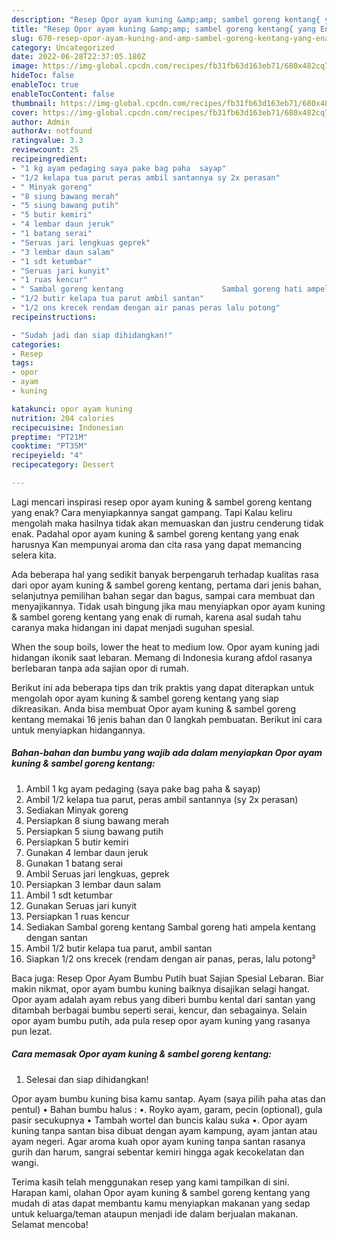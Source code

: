 ```yaml
---
description: "Resep Opor ayam kuning &amp;amp; sambel goreng kentang{ yang Enak Banget,  Menu Buat lebaran"
title: "Resep Opor ayam kuning &amp;amp; sambel goreng kentang{ yang Enak Banget,  Menu Buat lebaran"
slug: 670-resep-opor-ayam-kuning-and-amp-sambel-goreng-kentang-yang-enak-banget-menu-buat-lebaran
category: Uncategorized
date: 2022-06-28T22:37:05.180Z
image: https://img-global.cpcdn.com/recipes/fb31fb63d163eb71/680x482cq70/opor-ayam-kuning-sambel-goreng-kentang-foto-resep-utama.jpg
hideToc: false
enableToc: true
enableTocContent: false
thumbnail: https://img-global.cpcdn.com/recipes/fb31fb63d163eb71/680x482cq70/opor-ayam-kuning-sambel-goreng-kentang-foto-resep-utama.jpg
cover: https://img-global.cpcdn.com/recipes/fb31fb63d163eb71/680x482cq70/opor-ayam-kuning-sambel-goreng-kentang-foto-resep-utama.jpg
author: Admin
authorAv: notfound
ratingvalue: 3.3
reviewcount: 25
recipeingredient:
- "1 kg ayam pedaging saya pake bag paha  sayap"
- "1/2 kelapa tua parut peras ambil santannya sy 2x perasan"
- " Minyak goreng"
- "8 siung bawang merah"
- "5 siung bawang putih"
- "5 butir kemiri"
- "4 lembar daun jeruk"
- "1 batang serai"
- "Seruas jari lengkuas geprek"
- "3 lembar daun salam"
- "1 sdt ketumbar"
- "Seruas jari kunyit"
- "1 ruas kencur"
- " Sambal goreng kentang                      Sambal goreng hati ampela kentang dengan santan"
- "1/2 butir kelapa tua parut ambil santan"
- "1/2 ons krecek rendam dengan air panas peras lalu potong"
recipeinstructions:

- "Sudah jadi dan siap dihidangkan!"
categories:
- Resep
tags:
- opor
- ayam
- kuning

katakunci: opor ayam kuning 
nutrition: 204 calories
recipecuisine: Indonesian
preptime: "PT21M"
cooktime: "PT35M"
recipeyield: "4"
recipecategory: Dessert

---
```



Lagi mencari inspirasi resep opor ayam kuning &amp; sambel goreng kentang yang enak? Cara menyiapkannya sangat gampang. Tapi Kalau keliru mengolah maka hasilnya tidak akan memuaskan dan justru cenderung tidak enak. Padahal opor ayam kuning &amp; sambel goreng kentang yang enak harusnya Kan mempunyai aroma dan cita rasa yang dapat memancing selera kita.


Ada beberapa hal yang sedikit banyak berpengaruh terhadap kualitas rasa dari opor ayam kuning &amp; sambel goreng kentang, pertama dari jenis bahan, selanjutnya pemilihan bahan segar dan bagus, sampai cara membuat dan menyajikannya. Tidak usah bingung jika mau menyiapkan opor ayam kuning &amp; sambel goreng kentang yang enak di rumah, karena asal sudah tahu caranya maka hidangan ini dapat menjadi suguhan spesial.

When the soup boils, lower the heat to medium low. Opor ayam kuning jadi hidangan ikonik saat lebaran. Memang di Indonesia kurang afdol rasanya berlebaran tanpa ada sajian opor di rumah.


Berikut ini ada beberapa tips dan trik praktis yang dapat diterapkan untuk mengolah opor ayam kuning &amp; sambel goreng kentang yang siap dikreasikan. Anda bisa membuat Opor ayam kuning &amp; sambel goreng kentang memakai 16 jenis bahan dan 0 langkah pembuatan. Berikut ini cara untuk menyiapkan hidangannya.

<!--inarticleads1-->

##### Bahan-bahan dan bumbu yang wajib ada dalam menyiapkan Opor ayam kuning &amp; sambel goreng kentang:

1. Ambil 1 kg ayam pedaging (saya pake bag paha &amp; sayap)
1. Ambil 1/2 kelapa tua parut, peras ambil santannya (sy 2x perasan)
1. Sediakan  Minyak goreng
1. Persiapkan 8 siung bawang merah
1. Persiapkan 5 siung bawang putih
1. Persiapkan 5 butir kemiri
1. Gunakan 4 lembar daun jeruk
1. Gunakan 1 batang serai
1. Ambil Seruas jari lengkuas, geprek
1. Persiapkan 3 lembar daun salam
1. Ambil 1 sdt ketumbar
1. Gunakan Seruas jari kunyit
1. Persiapkan 1 ruas kencur
1. Sediakan  Sambal goreng kentang                      Sambal goreng hati ampela kentang dengan santan
1. Ambil 1/2 butir kelapa tua parut, ambil santan
1. Siapkan 1/2 ons krecek (rendam dengan air panas, peras, lalu potong²


Baca juga: Resep Opor Ayam Bumbu Putih buat Sajian Spesial Lebaran. Biar makin nikmat, opor ayam bumbu kuning baiknya disajikan selagi hangat. Opor ayam adalah ayam rebus yang diberi bumbu kental dari santan yang ditambah berbagai bumbu seperti serai, kencur, dan sebagainya. Selain opor ayam bumbu putih, ada pula resep opor ayam kuning yang rasanya pun lezat. 

<!--inarticleads2-->

##### Cara memasak Opor ayam kuning &amp; sambel goreng kentang:


1. Selesai dan siap dihidangkan!

Opor ayam bumbu kuning bisa kamu santap. Ayam (saya pilih paha atas dan pentul) • Bahan bumbu halus : •. Royko ayam, garam, pecin (optional), gula pasir secukupnya • Tambah wortel dan buncis kalau suka •. Opor ayam kuning tanpa santan bisa dibuat dengan ayam kampung, ayam jantan atau ayam negeri. Agar aroma kuah opor ayam kuning tanpa santan rasanya gurih dan harum, sangrai sebentar kemiri hingga agak kecokelatan dan wangi. 

Terima kasih telah menggunakan resep yang kami tampilkan di sini. Harapan kami, olahan Opor ayam kuning &amp; sambel goreng kentang yang mudah di atas dapat membantu kamu menyiapkan makanan yang sedap untuk keluarga/teman ataupun menjadi ide dalam berjualan makanan. Selamat mencoba!
